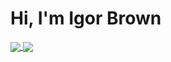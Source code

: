 # Hi, I'm Igor Brown

<a href="https://github.com/anuraghazra/github-readme-stats">
  <img align="center" src="https://github-readme-stats.vercel.app/api/top-langs/?username=igoramos77&layout=compact" />
</a>
<a href="https://github.com/igoramos77/github-readme-stats">
  <img align="center" src="https://github-readme-stats.vercel.app/api?username=igoramos77" />
</a>
